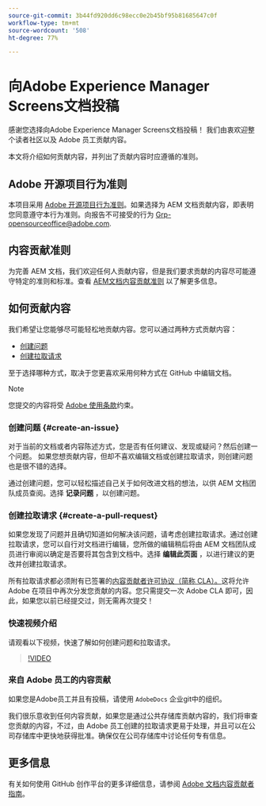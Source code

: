 ```yaml
---
source-git-commit: 3b44fd920dd6c98ecc0e2b45bf95b81685647c0f
workflow-type: tm+mt
source-wordcount: '508'
ht-degree: 77%

---
```

# 向Adobe Experience Manager Screens文档投稿

感谢您选择向Adobe Experience Manager Screens文档投稿！ 我们由衷欢迎整个读者社区以及 Adobe 员工贡献内容。

本文将介绍如何贡献内容，并列出了贡献内容时应遵循的准则。

## Adobe 开源项目行为准则

本项目采用 [Adobe 开源项目行为准则](code-of-conduct.md)。如果选择为 AEM 文档贡献内容，即表明您同意遵守本行为准则。向报告不可接受的行为 [Grp-opensourceoffice@adobe.com](mailto:Grp-opensourceoffice@adobe.com).

## 内容贡献准则

为完善 AEM 文档，我们欢迎任何人贡献内容，但是我们要求贡献的内容尽可能遵守特定的准则和标准。查看 [AEM文档内容贡献准则](guidelines.md) 以了解更多信息。

## 如何贡献内容

我们希望让您能够尽可能轻松地贡献内容。您可以通过两种方式贡献内容：

* [创建问题](#create-an-issue)
* [创建拉取请求](#create-a-pull-request)

至于选择哪种方式，取决于您更喜欢采用何种方式在 GitHub 中编辑文档。

>[!NOTE]
>
>您提交的内容将受 [Adobe 使用条款](https://www.adobe.com/cn/legal/terms.html)约束。

### 创建问题 {#create-an-issue}

对于当前的文档或者内容陈述方式，您是否有任何建议、发现或疑问？然后创建一个问题。 如果您想贡献内容，但却不喜欢编辑文档或创建拉取请求，则创建问题也是很不错的选择。

通过创建问题，您可以轻松描述自己关于如何改进文档的想法，以供 AEM 文档团队成员查阅。选择 **记录问题** ，以创建问题。

### 创建拉取请求 {#create-a-pull-request}

如果您发现了问题并且确切知道如何解决该问题，请考虑创建拉取请求。通过创建拉取请求，您可以自行对文档进行编辑，您所做的编辑稍后将由 AEM 文档团队成员进行审阅以确定是否要将其包含到文档中。选择 **编辑此页面** ，以进行建议的更改并创建拉取请求。

所有拉取请求都必须附有已签署的[内容贡献者许可协议（简称 CLA）。](https://opensource.adobe.com/cla.html)这将允许 Adobe 在项目中再次分发您贡献的内容。您只需提交一次 Adobe CLA 即可，因此，如果您以前已经提交过，则无需再次提交！

### 快速视频介绍

请观看以下视频，快速了解如何创建问题和拉取请求。

>[!VIDEO](https://video.tv.adobe.com/v/27069)

### 来自 Adobe 员工的内容贡献

如果您是Adobe员工并且有投稿，请使用 `AdobeDocs` 企业git中的组织。

我们很乐意收到任何内容贡献，如果您是通过公共存储库贡献内容的，我们将审查您贡献的内容，不过，由 Adobe 员工创建的拉取请求更易于处理，并且可以在公司存储库中更快地获得批准。确保仅在公司存储库中讨论任何专有信息。

## 更多信息

有关如何使用 GitHub 创作平台的更多详细信息，请参阅 [Adobe 文档内容贡献者指南](https://docs.adobe.com/help/cn/contributor/contributor-guide/introduction.html)。
